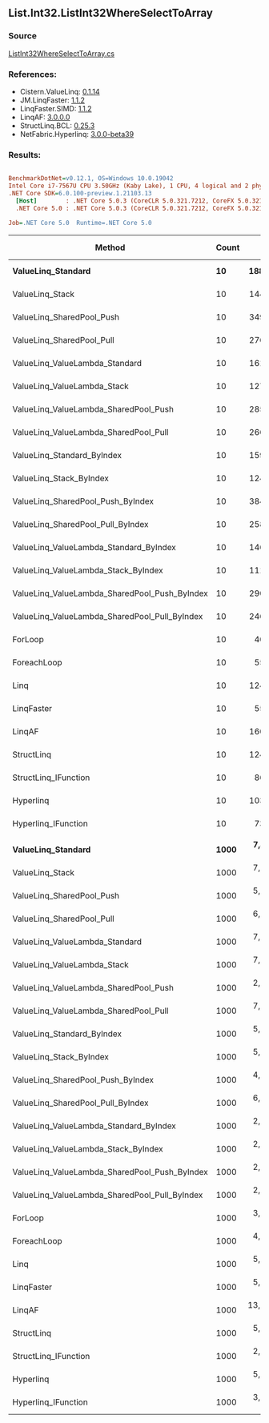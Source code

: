 ﻿## List.Int32.ListInt32WhereSelectToArray

### Source
[ListInt32WhereSelectToArray.cs](../LinqBenchmarks/List/Int32/ListInt32WhereSelectToArray.cs)

### References:
- Cistern.ValueLinq: [0.1.14](https://www.nuget.org/packages/Cistern.ValueLinq/0.1.14)
- JM.LinqFaster: [1.1.2](https://www.nuget.org/packages/JM.LinqFaster/1.1.2)
- LinqFaster.SIMD: [1.1.2](https://www.nuget.org/packages/LinqFaster.SIMD/1.0.3)
- LinqAF: [3.0.0.0](https://www.nuget.org/packages/LinqAF/3.0.0.0)
- StructLinq.BCL: [0.25.3](https://www.nuget.org/packages/StructLinq.BCL/0.25.3)
- NetFabric.Hyperlinq: [3.0.0-beta39](https://www.nuget.org/packages/NetFabric.Hyperlinq/3.0.0-beta39)

### Results:
``` ini

BenchmarkDotNet=v0.12.1, OS=Windows 10.0.19042
Intel Core i7-7567U CPU 3.50GHz (Kaby Lake), 1 CPU, 4 logical and 2 physical cores
.NET Core SDK=6.0.100-preview.1.21103.13
  [Host]        : .NET Core 5.0.3 (CoreCLR 5.0.321.7212, CoreFX 5.0.321.7212), X64 RyuJIT
  .NET Core 5.0 : .NET Core 5.0.3 (CoreCLR 5.0.321.7212, CoreFX 5.0.321.7212), X64 RyuJIT

Job=.NET Core 5.0  Runtime=.NET Core 5.0  

```
|                                        Method | Count |         Mean |     Error |    StdDev | Ratio | RatioSD |  Gen 0 | Gen 1 | Gen 2 | Allocated |
|---------------------------------------------- |------ |-------------:|----------:|----------:|------:|--------:|-------:|------:|------:|----------:|
|                            **ValueLinq_Standard** |    **10** |    **188.82 ns** |  **0.513 ns** |  **0.480 ns** |  **4.65** |    **0.02** | **0.0153** |     **-** |     **-** |      **32 B** |
|                               ValueLinq_Stack |    10 |    144.67 ns |  0.455 ns |  0.426 ns |  3.57 |    0.02 | 0.0153 |     - |     - |      32 B |
|                     ValueLinq_SharedPool_Push |    10 |    349.93 ns |  0.879 ns |  0.734 ns |  8.62 |    0.04 | 0.0153 |     - |     - |      32 B |
|                     ValueLinq_SharedPool_Pull |    10 |    276.10 ns |  0.940 ns |  0.833 ns |  6.80 |    0.05 | 0.0153 |     - |     - |      32 B |
|                ValueLinq_ValueLambda_Standard |    10 |    161.47 ns |  0.413 ns |  0.366 ns |  3.98 |    0.02 | 0.0150 |     - |     - |      32 B |
|                   ValueLinq_ValueLambda_Stack |    10 |    127.41 ns |  0.359 ns |  0.318 ns |  3.14 |    0.02 | 0.0150 |     - |     - |      32 B |
|         ValueLinq_ValueLambda_SharedPool_Push |    10 |    285.71 ns |  1.206 ns |  1.069 ns |  7.04 |    0.04 | 0.0153 |     - |     - |      32 B |
|         ValueLinq_ValueLambda_SharedPool_Pull |    10 |    266.85 ns |  0.474 ns |  0.443 ns |  6.57 |    0.03 | 0.0153 |     - |     - |      32 B |
|                    ValueLinq_Standard_ByIndex |    10 |    159.93 ns |  0.453 ns |  0.402 ns |  3.94 |    0.02 | 0.0150 |     - |     - |      32 B |
|                       ValueLinq_Stack_ByIndex |    10 |    124.95 ns |  0.345 ns |  0.305 ns |  3.08 |    0.01 | 0.0153 |     - |     - |      32 B |
|             ValueLinq_SharedPool_Push_ByIndex |    10 |    384.86 ns |  0.885 ns |  0.739 ns |  9.48 |    0.05 | 0.0153 |     - |     - |      32 B |
|             ValueLinq_SharedPool_Pull_ByIndex |    10 |    258.75 ns |  0.764 ns |  0.677 ns |  6.38 |    0.04 | 0.0153 |     - |     - |      32 B |
|        ValueLinq_ValueLambda_Standard_ByIndex |    10 |    146.10 ns |  0.755 ns |  0.669 ns |  3.60 |    0.02 | 0.0150 |     - |     - |      32 B |
|           ValueLinq_ValueLambda_Stack_ByIndex |    10 |    111.52 ns |  0.301 ns |  0.267 ns |  2.75 |    0.01 | 0.0151 |     - |     - |      32 B |
| ValueLinq_ValueLambda_SharedPool_Push_ByIndex |    10 |    290.02 ns |  0.573 ns |  0.508 ns |  7.15 |    0.03 | 0.0153 |     - |     - |      32 B |
| ValueLinq_ValueLambda_SharedPool_Pull_ByIndex |    10 |    246.26 ns |  0.480 ns |  0.426 ns |  6.07 |    0.03 | 0.0153 |     - |     - |      32 B |
|                                       ForLoop |    10 |     40.58 ns |  0.213 ns |  0.178 ns |  1.00 |    0.00 | 0.0497 |     - |     - |     104 B |
|                                   ForeachLoop |    10 |     55.10 ns |  0.201 ns |  0.179 ns |  1.36 |    0.01 | 0.0497 |     - |     - |     104 B |
|                                          Linq |    10 |    124.52 ns |  0.445 ns |  0.416 ns |  3.07 |    0.02 | 0.1070 |     - |     - |     224 B |
|                                    LinqFaster |    10 |     55.19 ns |  0.271 ns |  0.254 ns |  1.36 |    0.01 | 0.0497 |     - |     - |     104 B |
|                                        LinqAF |    10 |    160.30 ns |  0.420 ns |  0.372 ns |  3.95 |    0.02 | 0.0341 |     - |     - |      72 B |
|                                    StructLinq |    10 |    124.62 ns |  0.415 ns |  0.347 ns |  3.07 |    0.02 | 0.0610 |     - |     - |     128 B |
|                          StructLinq_IFunction |    10 |     86.76 ns |  0.263 ns |  0.219 ns |  2.14 |    0.01 | 0.0153 |     - |     - |      32 B |
|                                     Hyperlinq |    10 |    103.56 ns |  0.332 ns |  0.277 ns |  2.55 |    0.02 | 0.0153 |     - |     - |      32 B |
|                           Hyperlinq_IFunction |    10 |     73.82 ns |  0.486 ns |  0.406 ns |  1.82 |    0.01 | 0.0153 |     - |     - |      32 B |
|                                               |       |              |           |           |       |         |        |       |       |           |
|                            **ValueLinq_Standard** |  **1000** |  **7,434.48 ns** | **21.979 ns** | **19.484 ns** |  **2.27** |    **0.02** | **1.9760** |     **-** |     **-** |    **4144 B** |
|                               ValueLinq_Stack |  1000 |  7,218.70 ns | 18.692 ns | 15.609 ns |  2.21 |    0.02 | 1.9760 |     - |     - |    4144 B |
|                     ValueLinq_SharedPool_Push |  1000 |  5,418.93 ns | 16.251 ns | 14.407 ns |  1.66 |    0.01 | 0.9689 |     - |     - |    2040 B |
|                     ValueLinq_SharedPool_Pull |  1000 |  6,929.06 ns | 14.098 ns | 11.007 ns |  2.12 |    0.02 | 0.9689 |     - |     - |    2040 B |
|                ValueLinq_ValueLambda_Standard |  1000 |  7,835.74 ns | 26.549 ns | 23.535 ns |  2.40 |    0.01 | 1.9684 |     - |     - |    4144 B |
|                   ValueLinq_ValueLambda_Stack |  1000 |  7,928.15 ns | 30.872 ns | 27.367 ns |  2.43 |    0.02 | 1.9684 |     - |     - |    4144 B |
|         ValueLinq_ValueLambda_SharedPool_Push |  1000 |  2,930.99 ns | 21.127 ns | 18.729 ns |  0.90 |    0.01 | 0.9727 |     - |     - |    2040 B |
|         ValueLinq_ValueLambda_SharedPool_Pull |  1000 |  7,740.64 ns | 33.332 ns | 31.179 ns |  2.37 |    0.02 | 0.9613 |     - |     - |    2040 B |
|                    ValueLinq_Standard_ByIndex |  1000 |  5,818.38 ns | 17.975 ns | 15.934 ns |  1.78 |    0.01 | 1.9760 |     - |     - |    4144 B |
|                       ValueLinq_Stack_ByIndex |  1000 |  5,865.37 ns | 16.155 ns | 15.112 ns |  1.79 |    0.01 | 1.9760 |     - |     - |    4144 B |
|             ValueLinq_SharedPool_Push_ByIndex |  1000 |  4,933.91 ns | 16.546 ns | 14.668 ns |  1.51 |    0.01 | 0.9689 |     - |     - |    2040 B |
|             ValueLinq_SharedPool_Pull_ByIndex |  1000 |  6,143.23 ns | 35.877 ns | 31.804 ns |  1.88 |    0.02 | 0.9689 |     - |     - |    2040 B |
|        ValueLinq_ValueLambda_Standard_ByIndex |  1000 |  2,552.28 ns |  9.218 ns |  7.197 ns |  0.78 |    0.01 | 1.9798 |     - |     - |    4144 B |
|           ValueLinq_ValueLambda_Stack_ByIndex |  1000 |  2,537.99 ns | 17.577 ns | 16.441 ns |  0.78 |    0.01 | 1.9798 |     - |     - |    4144 B |
| ValueLinq_ValueLambda_SharedPool_Push_ByIndex |  1000 |  2,839.81 ns | 13.785 ns | 12.895 ns |  0.87 |    0.01 | 0.9727 |     - |     - |    2040 B |
| ValueLinq_ValueLambda_SharedPool_Pull_ByIndex |  1000 |  2,493.56 ns |  8.545 ns |  7.575 ns |  0.76 |    0.01 | 0.9727 |     - |     - |    2040 B |
|                                       ForLoop |  1000 |  3,269.24 ns | 23.580 ns | 20.903 ns |  1.00 |    0.00 | 3.0289 |     - |     - |    6344 B |
|                                   ForeachLoop |  1000 |  4,651.41 ns | 16.527 ns | 13.801 ns |  1.42 |    0.01 | 3.0289 |     - |     - |    6344 B |
|                                          Linq |  1000 |  5,339.25 ns | 26.445 ns | 24.737 ns |  1.63 |    0.01 | 2.1896 |     - |     - |    4592 B |
|                                    LinqFaster |  1000 |  5,594.42 ns | 40.108 ns | 33.492 ns |  1.71 |    0.02 | 3.0289 |     - |     - |    6344 B |
|                                        LinqAF |  1000 | 13,138.55 ns | 22.885 ns | 20.287 ns |  4.02 |    0.03 | 3.0060 |     - |     - |    6312 B |
|                                    StructLinq |  1000 |  5,225.32 ns | 14.511 ns | 13.573 ns |  1.60 |    0.01 | 1.0147 |     - |     - |    2136 B |
|                          StructLinq_IFunction |  1000 |  2,885.85 ns | 12.466 ns | 11.050 ns |  0.88 |    0.01 | 0.9727 |     - |     - |    2040 B |
|                                     Hyperlinq |  1000 |  5,190.68 ns | 28.548 ns | 26.704 ns |  1.59 |    0.01 | 0.9689 |     - |     - |    2040 B |
|                           Hyperlinq_IFunction |  1000 |  3,484.09 ns |  6.614 ns |  5.863 ns |  1.07 |    0.01 | 0.9727 |     - |     - |    2040 B |
